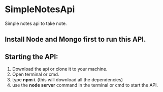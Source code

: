 # SimpleNotesApi
Simple notes api to take note.

## Install Node and Mongo first to run this API.

## Starting the API:
1. Download the api or clone it to your machine.
2. Open terminal or cmd.
3. type <strong>npm i</strong>. (this will download all the dependencies)
4. use the <strong>node server</strong> command in the terminal or cmd to start the API.
